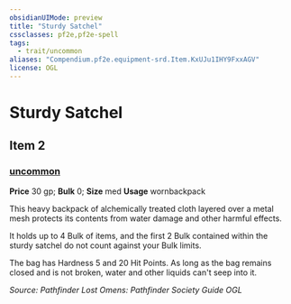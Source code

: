 ```yaml
---
obsidianUIMode: preview
title: "Sturdy Satchel"
cssclasses: pf2e,pf2e-spell
tags:
  - trait/uncommon
aliases: "Compendium.pf2e.equipment-srd.Item.KxUJu1IHY9FxxAGV"
license: OGL
---
```

# Sturdy Satchel
## Item 2
### [uncommon](uncommon "Uncommon Rarity Trait")


**Price** 30 gp; 
**Bulk** 0; **Size** med
**Usage** wornbackpack

This heavy backpack of alchemically treated cloth layered over a metal mesh protects its contents from water damage and other harmful effects.

It holds up to 4 Bulk of items, and the first 2 Bulk contained within the sturdy satchel do not count against your Bulk limits.

The bag has Hardness 5 and 20 Hit Points. As long as the bag remains closed and is not broken, water and other liquids can't seep into it.

*Source: Pathfinder Lost Omens: Pathfinder Society Guide*
*OGL*